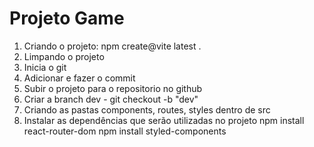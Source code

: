 # Projeto Game

1) Criando o projeto: npm create@vite latest .
2) Limpando o projeto
3) Inicia o git 
4) Adicionar e fazer o commit
5) Subir o projeto para o repositorio no github
6) Criar a branch dev - git checkout -b "dev"
4) Criando as pastas components, routes, styles dentro de src
8) Instalar as dependências que serão utilizadas no projeto
    npm install react-router-dom
    npm install styled-components